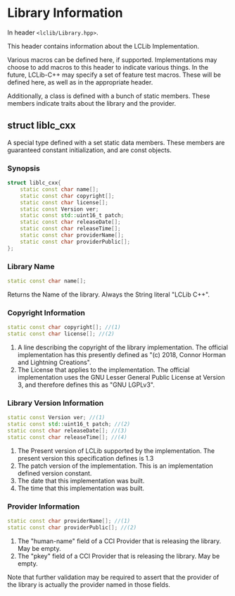 # Library Information #

In header `<lclib/Library.hpp>`. 

This header contains information about the LCLib Implementation. 

Various macros can be defined here, if supported. Implementations may choose to add macros to this header to indicate various things. In the future, LCLib-C++ may specify a set of feature test macros. These will be defined here, as well as in the appropriate header. 

Additionally, a class is defined with a bunch of static members. These members indicate traits about the library and the provider. 

## struct liblc_cxx ##
A special type defined with a set static data members. These members are guaranteed constant initialization, and are const objects. 

### Synopsis ###

```cpp
struct liblc_cxx{
	static const char name[];
	static const char copyright[];
	static const char license[];
	static const Version ver;
	static const std::uint16_t patch;
	static const char releaseDate[];
	static const char releaseTime[];
	static const char providerName[];
	static const char providerPublic[];
};
```

### Library Name ###

```cpp
static const char name[];
```

Returns the Name of the library. Always the String literal "LCLib C++". 

### Copyright Information ###

```cpp
static const char copyright[]; //(1)
static const char license[]; //(2)
```

1. A line describing the copyright of the library implementation. The official implementation has this presently defined as "(c) 2018, Connor Horman and Lightning Creations". 
2. The License that applies to the implementation. The official implementation uses the GNU Lesser General Public License at Version 3, and therefore defines this as "GNU LGPLv3". 

### Library Version Information ###

```cpp
static const Version ver; //(1)
static const std::uint16_t patch; //(2)
static const char releaseDate[]; //(3)
static const char releaseTime[]; //(4)
``` 


1. The Present version of LCLib supported by the implementation. The present version this specification defines is 1.3
2. The patch version of the implementation. This is an implementation defined version constant. 
3. The date that this implementation was built. 
4. The time that this implementation was built. 


### Provider Information ###

```cpp
static const char providerName[]; //(1)
static const char providerPublic[]; //(2)
```

1. The "human-name" field of a CCI Provider that is releasing the library. May be empty. 
2. The "pkey" field of a CCI Provider that is releasing the library. May be empty. 

Note that further validation may be required to assert that the provider of the library is actually the provider named in those fields. 
